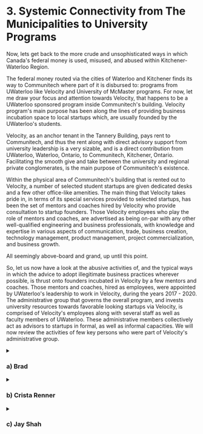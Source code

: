 # 3. Systemic Connectivity from The Municipalities to University Programs

Now, lets get back to the more crude and unsophisticated ways in which Canada's federal money is used, misused, and abused within Kitchener-Waterloo Region. 

The federal money routed via the cities of Waterloo and Kitchener finds its way to Communitech where part of it is disbursed to: programs from UWaterloo like Velocity and University of McMaster programs. For now, let me draw your focus and attention towards Velocity, that happens to be a UWaterloo sponsored program inside Communitech's building. Velocity program's main purpose has been along the lines of providing business incubation space to local startups which, are usually founded by the UWaterloo's students. 

Velocity, as an anchor tenant in the Tannery Building, pays rent to Communitech, and thus the rent along with direct advisory support from university leadership is a very sizable, and is a direct contribution from UWaterloo, Waterloo, Ontario, to Communitech, Kitchener, Ontario. Facilitating the smooth give and take between the university and regional private conglomerates, is the main purpose of Communitech's existence. 

Within the physical area of Communitech's building that is rented out to Velocity, a number of selected student startups are given dedicated desks and a few other office-like amenities. The main thing that Velocity takes pride in, in terms of its special services provided to selected startups, has been the set of mentors and coaches hired by Velocity who provide consultation to startup founders. Those Velocity employees who play the role of mentors and coaches, are advertised as being on-par with any other well-qualified engineering and business professionals, with knowledge and expertise in various aspects of communication, trade, business creation, technology management, product management, project commercialization, and business growth. 

All seemingly above-board and grand, up until this point. 

So, let us now have a look at the abusive activities of, and the typical ways in which the advice to adopt illegitimate business practices wherever possible, is thrust onto founders incubated in Velocity by a few mentors and coaches. Those mentors and coaches, hired as employees, were appointed by UWaterloo's leadership to work in Velocity, during the years 2017 - 2020. The administrative group that governs the overall program, and invests university resources towards favorable looking startups via Velocity, is comprised of Velocity's employees along with several staff as well as faculty members of UWaterloo. These administrative members collectively act as advisors to startups in formal, as well as informal capacities. We will now review the activities of few key persons who were part of Velocity's administrative group. 

<details><summary><h3>a) Brad</h3></summary>

I forgot his last name. But that's not important. Brad was an early employee of BufferBox, so when Jay Shah became director of Velocity, Brad was appointed as a paid employee of Velocity, in the formal capacity of a business coach/mentor. So no cronyism there, right? 

Any ways, Brad's job was to provide assistance to founders of startups incubated in Velocity, within the context of business challenges faced by those founders, and also to give the usual pep-talk to founders with business related catch-phrases, and buzzwords. 

- Brad was all about "the bro-culture", and loved to share business quotes from Twitter, which were utterly useless for most founders trying to work on their technology intensive business ventures. So the male founders had come up with either of two ways, in dealing with the daily and weekly disturbances created by Brad. 

    - One was to ask him point blank, if he needed anything from us, and if he didn't, we would simply ask him to go away. 

    - The other way was to, "'shoot the hay' with Brad, as bros." 

        Some of the male founders had figured out that if they entertained Brad with some flattery about his chicken farm, for fifteen or twenty minutes, he would leave them alone for the rest of the week. Brad thought of himself as an 'entrepreneur' in the agriculture industry and poultry farming sector, because he loved his chicken farm and was able to supply 50 to 60 free-range eggs, to a few customers in and around Kitchener, once every two or three weeks. Each egg sold by Brad was more than $4.00 Canadian dollars, depending on the week's supply. Compared to the eggs sold in grocery stores that were $0.80 dollars each, and the ones in the Kitchener Farmers' Market that were $1.30 each; Brad had a nifty business operation going on with his free-range chickens.  

- Brad was also super enthusiastic about providing a pep-talk to all startup founders but, he was far more enthusiastic about bullying women entrepreneurs. Each day, Brad would show up for an hour or two at Velocity, walk around like a pit-boss, and then re-assign the desks allocated to few female students of UWaterloo who were working out of Velocity. He would keep shuffling them around, for no reason what-so-ever.  

- Sadly, one of the female founders who used to have a desk next to us in Velocity, eventually got fed up with Brad taking her personal stuff and tossing it in some other corner of Velocity's co-working space, every other week. So, she simply quit and left Velocity.


</details>


<details><summary><h3>b) Crista Renner</h3></summary>

Crista was (is) a UWaterloo graduate, with a master's degree in "Peace and Conflict Studies" along with a focus on "Conflict Resolution." She was also a startup founder in the region at some point in her career. The conflict between Crista Renner as a mentor and my startup, which was a part of Velocity in 2017, went something like this — 

- Crista would come each week to our desk in Velocity, and talk to us about how my co-founder and I needed to be more 'scrappy.' The first two weeks Crista told us that, I didn't understand what it meant, so I didn't think much of it. During the third week Crista came by our desks, she was particularly cross with us, she spoke to us about how our business performance wasn't up to the expectation of Velocity mentors (herself and Brad) because we weren't 'scrappy' enough. So I asked her what we needed to scrap from our desk, or from our business model. To which she replied that we needed to be more *scrappy* with our customers and then she went away. 

- A few days later Crista again came to us, but this time to clarify what she had meant during previous conversations. I believe this was because I had spoken to Jay Shah (Velocity's in-charge and Director) that Crista's advice to us made no sense, and her constant badgering with meaningless instructions kept disrupting our daily workflow. So this time around, Crista explained to my co-workers and I, that she expected us to be "go-getters", and to be more 'scrappy.' When I asked her how were we supposed to be scrappy, she explained that we needed to acquire more customers by joining Facebook groups for persons living with Alzheimer's, and then after taking the personal contacts of people from those online groups, we were to cold-call each of them about our business offering. 

- At that point I became very irritated with Crista and told her that it was already illegal in Canada, to acquire private contact details of persons using phishing and stalking techniques. She said that it wasn't illegal to secretly get private information of people by joining their Facebook groups. She also said that *if we didn't show the initiative to be more aggressive and 'scrappy' in our customer acquisition strategy, then it meant that we were too soft, and that we did not deserve to be in Velocity.* 

- As annoyed as I was from hearing that word again (scrappy); I couldn't do anything about it at that moment. So I politely told Crista that we would continue to do our work in accordance with our business standards, and with the necessary respect that our customers deserved, even if it meant leaving Velocity for good. 

- It was evident that Crista was merely regurgitating the phrase about being scrappy, which was embedded in her by her coaches and mentors from the region. 

- When that 'tough conversation' with Crista was finally over, and after she returned to her office, I looked up the word, "scrappy person." It means, 

    >"a person who is ready and willing for a fight; a brawler." 

    This made much less sense to me back then, compared to what I had thought it meant, because it made me wonder why were my co-founder and I expected to be like brawlers — with elderly clients who have Alzheimer's! For quite a few minutes that day, I wondered, "why would anybody want to get 'scrappy' with elderly caregivers of people living with dementia?" 
    
    The elderly spouse and adult children of people with severe memory challenges were our main point of contact for a client, and they were also the primary end-users of our startup services. They were already physically and financially worn thin due to stresses of caring for their terminally ill family member. Why would anybody want to add to their troubles by getting scruffy with them like a cheap used-car salesman, or a petty pickpocket in a dark alley? 

- Was there some kind of a communication gap between Crista Renner, and my team, during those weekly conversations? Was there a misunderstanding? No. 

It is no mistake when a person with authority repeatedly instructs you to do illegal things with threats of doing harm to you for not obeying. The type of repeated hostile behavior demonstrated by Crista Renner, in strongly inducing other people to do unethical or illegal things, is a habitual violation committed by those who have gotten accustomed to abusing their position of authority with impunity. Such violators know perfectly well that 'the establishment' they are a part of, will come to their rescue and protect them, regardless of the abuses they commit, as long as they remain 'loyal' to the establishment's culture of exploiting the confidence of unassuming people entrusted to their care. 

</details>


<details><summary><h3>c) Jay Shah</h3></summary>

Jay's main qualifications appear to come from his experience as a co-founder of BufferBox, where Brad worked along with Jay as his right-hand man. 

As retold by Jay during a public talk given by him in Communitech: he was personally responsible and instrumental, in securing a multi-million dollar exit from BufferBox, by being the key person who promised bomb-detection systems within his company's lock-boxes, to Amazon Inc., which then acquired his company. 

BufferBox had a kiosk interface for lockers with a digital key in the form of a one time password, that was messaged to the registered mobile phone of its subscribing customers. But, BufferBox's physical drop-off sites out on the street, in various cities where the kiosk-lockers were located, were unmanned and not monitored like the P.O.Box lockers in post offices. So, during negotiations on the acquisition term sheet offered by Amazon Inc., when an Amazon executive asked about hazardous or dangerous things being mailed to a BufferBox site, Jay simply lied to the Amazon exec saying that each BufferBox locker was going to have *bomb-detectors, which were already being tested with some success.* Saying this lie, then got them the multi-million dollar buy-out deal, as publicly admitted (bragged) by him during that talk. The talk was during a set of events promoted by Communitech for introducing Jay Shah as the new director of Velocity. During those years, Jay also simultaneously held board memberships in various organizations in the Kitchener-Waterloo Region, like the Waterloo EDC.

</details>
